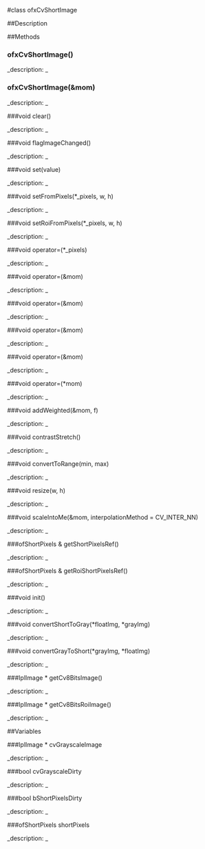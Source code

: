 #class ofxCvShortImage


##Description





##Methods



### ofxCvShortImage()

<!--

_syntax: ofxCvShortImage()_

_name: ofxCvShortImage_

_returns: _

_returns_description: _

_parameters: _

_access: public_

_version_started: 007_

_version_deprecated: _

_summary: _

_constant: False_

_static: no_

_visible: True_

_advanced: False_



-->

_description: _







### ofxCvShortImage(&mom)

<!--

_syntax: ofxCvShortImage(&mom)_

_name: ofxCvShortImage_

_returns: _

_returns_description: _

_parameters: const ofxCvShortImage &mom_

_access: public_

_version_started: 007_

_version_deprecated: _

_summary: _

_constant: False_

_static: no_

_visible: True_

_advanced: False_



-->

_description: _







###void clear()

<!--

_syntax: clear()_

_name: clear_

_returns: void_

_returns_description: _

_parameters: _

_access: public_

_version_started: 007_

_version_deprecated: _

_summary: _

_constant: False_

_static: no_

_visible: True_

_advanced: False_



-->

_description: _







###void flagImageChanged()

<!--

_syntax: flagImageChanged()_

_name: flagImageChanged_

_returns: void_

_returns_description: _

_parameters: _

_access: public_

_version_started: 007_

_version_deprecated: _

_summary: _

_constant: False_

_static: no_

_visible: True_

_advanced: False_



-->

_description: _







###void set(value)

<!--

_syntax: set(value)_

_name: set_

_returns: void_

_returns_description: _

_parameters: float value_

_access: public_

_version_started: 007_

_version_deprecated: _

_summary: _

_constant: False_

_static: no_

_visible: True_

_advanced: False_



-->

_description: _







###void setFromPixels(*_pixels, w, h)

<!--

_syntax: setFromPixels(*_pixels, w, h)_

_name: setFromPixels_

_returns: void_

_returns_description: _

_parameters: const unsigned char *_pixels, int w, int h_

_access: public_

_version_started: 007_

_version_deprecated: _

_summary: _

_constant: False_

_static: no_

_visible: True_

_advanced: False_



-->

_description: _







###void setRoiFromPixels(*_pixels, w, h)

<!--

_syntax: setRoiFromPixels(*_pixels, w, h)_

_name: setRoiFromPixels_

_returns: void_

_returns_description: _

_parameters: const unsigned char *_pixels, int w, int h_

_access: public_

_version_started: 007_

_version_deprecated: _

_summary: _

_constant: False_

_static: no_

_visible: True_

_advanced: False_



-->

_description: _







###void operator=(*_pixels)

<!--

_syntax: operator=(*_pixels)_

_name: operator=_

_returns: void_

_returns_description: _

_parameters: unsigned char *_pixels_

_access: public_

_version_started: 007_

_version_deprecated: _

_summary: _

_constant: False_

_static: no_

_visible: True_

_advanced: False_



-->

_description: _







###void operator=(&mom)

<!--

_syntax: operator=(&mom)_

_name: operator=_

_returns: void_

_returns_description: _

_parameters: const ofxCvGrayscaleImage &mom_

_access: public_

_version_started: 007_

_version_deprecated: _

_summary: _

_constant: False_

_static: no_

_visible: True_

_advanced: False_



-->

_description: _







###void operator=(&mom)

<!--

_syntax: operator=(&mom)_

_name: operator=_

_returns: void_

_returns_description: _

_parameters: const ofxCvColorImage &mom_

_access: public_

_version_started: 007_

_version_deprecated: _

_summary: _

_constant: False_

_static: no_

_visible: True_

_advanced: False_



-->

_description: _







###void operator=(&mom)

<!--

_syntax: operator=(&mom)_

_name: operator=_

_returns: void_

_returns_description: _

_parameters: const ofxCvFloatImage &mom_

_access: public_

_version_started: 007_

_version_deprecated: _

_summary: _

_constant: False_

_static: no_

_visible: True_

_advanced: False_



-->

_description: _







###void operator=(&mom)

<!--

_syntax: operator=(&mom)_

_name: operator=_

_returns: void_

_returns_description: _

_parameters: const ofxCvShortImage &mom_

_access: public_

_version_started: 007_

_version_deprecated: _

_summary: _

_constant: False_

_static: no_

_visible: True_

_advanced: False_



-->

_description: _







###void operator=(*mom)

<!--

_syntax: operator=(*mom)_

_name: operator=_

_returns: void_

_returns_description: _

_parameters: const IplImage *mom_

_access: public_

_version_started: 007_

_version_deprecated: _

_summary: _

_constant: False_

_static: no_

_visible: True_

_advanced: False_



-->

_description: _







###void addWeighted(&mom, f)

<!--

_syntax: addWeighted(&mom, f)_

_name: addWeighted_

_returns: void_

_returns_description: _

_parameters: ofxCvGrayscaleImage &mom, float f_

_access: public_

_version_started: 007_

_version_deprecated: _

_summary: _

_constant: False_

_static: no_

_visible: True_

_advanced: False_



-->

_description: _







###void contrastStretch()

<!--

_syntax: contrastStretch()_

_name: contrastStretch_

_returns: void_

_returns_description: _

_parameters: _

_access: public_

_version_started: 007_

_version_deprecated: _

_summary: _

_constant: False_

_static: no_

_visible: True_

_advanced: False_



-->

_description: _







###void convertToRange(min, max)

<!--

_syntax: convertToRange(min, max)_

_name: convertToRange_

_returns: void_

_returns_description: _

_parameters: float min, float max_

_access: public_

_version_started: 007_

_version_deprecated: _

_summary: _

_constant: False_

_static: no_

_visible: True_

_advanced: False_



-->

_description: _







###void resize(w, h)

<!--

_syntax: resize(w, h)_

_name: resize_

_returns: void_

_returns_description: _

_parameters: int w, int h_

_access: public_

_version_started: 007_

_version_deprecated: _

_summary: _

_constant: False_

_static: no_

_visible: True_

_advanced: False_



-->

_description: _







###void scaleIntoMe(&mom, interpolationMethod = CV_INTER_NN)

<!--

_syntax: scaleIntoMe(&mom, interpolationMethod = CV_INTER_NN)_

_name: scaleIntoMe_

_returns: void_

_returns_description: _

_parameters: ofxCvImage &mom, int interpolationMethod=CV_INTER_NN_

_access: public_

_version_started: 007_

_version_deprecated: _

_summary: _

_constant: False_

_static: no_

_visible: True_

_advanced: False_



-->

_description: _







###ofShortPixels & getShortPixelsRef()

<!--

_syntax: getShortPixelsRef()_

_name: getShortPixelsRef_

_returns: ofShortPixels &_

_returns_description: _

_parameters: _

_access: public_

_version_started: 007_

_version_deprecated: _

_summary: _

_constant: False_

_static: no_

_visible: True_

_advanced: False_



-->

_description: _







###ofShortPixels & getRoiShortPixelsRef()

<!--

_syntax: getRoiShortPixelsRef()_

_name: getRoiShortPixelsRef_

_returns: ofShortPixels &_

_returns_description: _

_parameters: _

_access: public_

_version_started: 007_

_version_deprecated: _

_summary: _

_constant: False_

_static: no_

_visible: True_

_advanced: False_



-->

_description: _







###void init()

<!--

_syntax: init()_

_name: init_

_returns: void_

_returns_description: _

_parameters: _

_access: protected_

_version_started: 007_

_version_deprecated: _

_summary: _

_constant: False_

_static: no_

_visible: True_

_advanced: False_



-->

_description: _







###void convertShortToGray(*floatImg, *grayImg)

<!--

_syntax: convertShortToGray(*floatImg, *grayImg)_

_name: convertShortToGray_

_returns: void_

_returns_description: _

_parameters: IplImage *floatImg, IplImage *grayImg_

_access: protected_

_version_started: 007_

_version_deprecated: _

_summary: _

_constant: False_

_static: no_

_visible: True_

_advanced: False_



-->

_description: _







###void convertGrayToShort(*grayImg, *floatImg)

<!--

_syntax: convertGrayToShort(*grayImg, *floatImg)_

_name: convertGrayToShort_

_returns: void_

_returns_description: _

_parameters: IplImage *grayImg, IplImage *floatImg_

_access: protected_

_version_started: 007_

_version_deprecated: _

_summary: _

_constant: False_

_static: no_

_visible: True_

_advanced: False_



-->

_description: _







###IplImage * getCv8BitsImage()

<!--

_syntax: getCv8BitsImage()_

_name: getCv8BitsImage_

_returns: IplImage *_

_returns_description: _

_parameters: _

_access: protected_

_version_started: 007_

_version_deprecated: _

_summary: _

_constant: False_

_static: no_

_visible: True_

_advanced: False_



-->

_description: _







###IplImage * getCv8BitsRoiImage()

<!--

_syntax: getCv8BitsRoiImage()_

_name: getCv8BitsRoiImage_

_returns: IplImage *_

_returns_description: _

_parameters: _

_access: protected_

_version_started: 007_

_version_deprecated: _

_summary: _

_constant: False_

_static: no_

_visible: True_

_advanced: False_



-->

_description: _







##Variables



###IplImage * cvGrayscaleImage

<!--

_name: cvGrayscaleImage_

_type: IplImage *_

_access: protected_

_version_started: 007_

_version_deprecated: _

_summary: _

_visible: True_

_constant: True_

_advanced: False_



-->

_description: _







###bool cvGrayscaleDirty

<!--

_name: cvGrayscaleDirty_

_type: bool_

_access: protected_

_version_started: 007_

_version_deprecated: _

_summary: _

_visible: True_

_constant: True_

_advanced: False_



-->

_description: _







###bool bShortPixelsDirty

<!--

_name: bShortPixelsDirty_

_type: bool_

_access: protected_

_version_started: 007_

_version_deprecated: _

_summary: _

_visible: True_

_constant: True_

_advanced: False_



-->

_description: _







###ofShortPixels shortPixels

<!--

_name: shortPixels_

_type: ofShortPixels_

_access: protected_

_version_started: 007_

_version_deprecated: _

_summary: _

_visible: True_

_constant: True_

_advanced: False_



-->

_description: _







